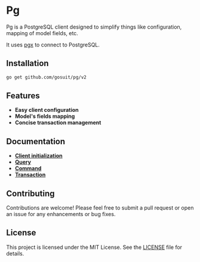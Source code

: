 # Pg

Pg is a PostgreSQL client designed to simplify things like configuration, mapping of model fields, etc.

It uses [pgx](https://github.com/jackc/pgx) to connect to PostgreSQL.

## Installation

```zsh
go get github.com/gosuit/pg/v2
``` 

## Features 

- **Easy client configuration**
- **Model's fields mapping**
- **Concise transaction management**

## Documentation 
- [**Client initialization**](docs/init)
- [**Query**](docs/query)
- [**Command**](docs/command)
- [**Transaction**](docs/transaction)

## Contributing

Contributions are welcome! Please feel free to submit a pull request or open an issue for any enhancements or bug fixes.

## License

This project is licensed under the MIT License. See the [LICENSE](LICENSE) file for details.
